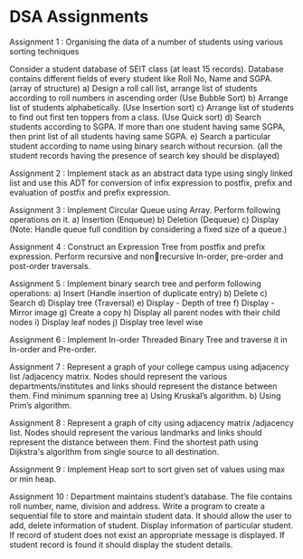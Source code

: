 # DSA Assignments

Assignment 1 : 
Organising the data of a number of students using various sorting techniques


Consider a student database of SEIT class (at least 15 records). Database contains different fields of 
every student like Roll No, Name and SGPA.(array of structure)
a) Design a roll call list, arrange list of students according to roll numbers in ascending order (Use 
Bubble Sort)
b) Arrange list of students alphabetically. (Use Insertion sort)
c) Arrange list of students to find out first ten toppers from a class. (Use Quick sort)
d) Search students according to SGPA. If more than one student having same SGPA, then print list 
of all students having same SGPA.
e) Search a particular student according to name using binary search without recursion. (all the student records having the presence of search key should be displayed)


Assignment 2 :
Implement stack as an abstract data type using singly linked list and use this ADT for conversion of 
infix expression to postfix, prefix and evaluation of postfix and prefix expression.


Assignment 3 : 
Implement Circular Queue using Array. Perform following operations on it.
a) Insertion (Enqueue)
b) Deletion (Dequeue)
c) Display
(Note: Handle queue full condition by considering a fixed size of a queue.)


Assignment 4 :
Construct an Expression Tree from postfix and prefix expression. Perform recursive and nonrecursive In-order, pre-order and post-order traversals.

Assignment 5 :
Implement binary search tree and perform following operations:
a) Insert (Handle insertion of duplicate entry)
b) Delete
c) Search
d) Display tree (Traversal)
e) Display - Depth of tree
f) Display - Mirror image
g) Create a copy
h) Display all parent nodes with their child nodes
i) Display leaf nodes
j) Display tree level wise

Assignment 6 : 
Implement In-order Threaded Binary Tree and traverse it in In-order and Pre-order.

Assignment 7 : 
Represent a graph of your college campus using adjacency list /adjacency matrix. Nodes should 
represent the various departments/institutes and links should represent the distance between them. 
Find minimum spanning tree
a) Using Kruskal’s algorithm.
b) Using Prim’s algorithm.

Assignment 8 : 
Represent a graph of city using adjacency matrix /adjacency list. Nodes should represent the various landmarks and links should represent the distance between them. Find the shortest path using 
Dijkstra's algorithm from single source to all destination.

Assignment 9 :
Implement Heap sort to sort given set of values using max or min heap.

Assignment 10 :
Department maintains student’s database. The file contains roll number, name, division and address. 
Write a program to create a sequential file to store and maintain student data. It should allow the 
user to add, delete information of student. Display information of particular student. If record of 
student does not exist an appropriate message is displayed. If student record is found it should 
display the student details.

